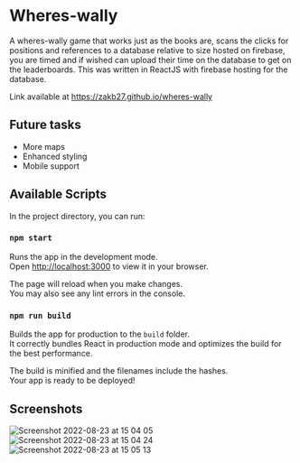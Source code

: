 # Wheres-wally
A wheres-wally game that works just as the books are, scans the clicks for positions and references to a database relative to size hosted on firebase, you are timed and if wished can upload their time on the database to get on the leaderboards. This was written in ReactJS with firebase hosting for the database.

Link available at https://zakb27.github.io/wheres-wally

## Future tasks
- More maps
- Enhanced styling
- Mobile support








## Available Scripts

In the project directory, you can run:

### `npm start`

Runs the app in the development mode.\
Open [http://localhost:3000](http://localhost:3000) to view it in your browser.

The page will reload when you make changes.\
You may also see any lint errors in the console.

### `npm run build`

Builds the app for production to the `build` folder.\
It correctly bundles React in production mode and optimizes the build for the best performance.

The build is minified and the filenames include the hashes.\
Your app is ready to be deployed!



## Screenshots


![Screenshot 2022-08-23 at 15 04 05](https://user-images.githubusercontent.com/46377498/186181976-01761103-62cc-44e7-926b-613cd9b99e44.png)
![Screenshot 2022-08-23 at 15 04 24](https://user-images.githubusercontent.com/46377498/186182021-629d88ab-13f2-43e7-8925-38ba8aaeeae1.png)
![Screenshot 2022-08-23 at 15 05 13](https://user-images.githubusercontent.com/46377498/186182057-eec60dae-dbe2-4c49-9d29-ef6d4e025d39.png)




